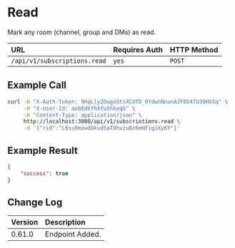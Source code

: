 # Read

Mark any room (channel, group and DMs) as read.

| URL | Requires Auth | HTTP Method |
| :--- | :--- | :--- |
| `/api/v1/subscriptions.read` | `yes` | `POST` |

## Example Call

```bash
curl -H "X-Auth-Token: 9HqLlyZOugoStsXCUfD_0YdwnNnunAJF8V47U3QHXSq" \
     -H "X-User-Id: aobEdbYhXfu5hkeqG" \
     -H "Content-Type: application/json" \
     http://localhost:3000/api/v1/subscriotions.read \
     -d '{"rid":"L6su9mxwdDkvdSaT9hvzu8z6mHFigiXy6Y"}'
```

## Example Result

```json
{
    "success": true
}
```

## Change Log

| Version | Description |
| :--- | :--- |
| 0.61.0 | Endpoint Added. |
